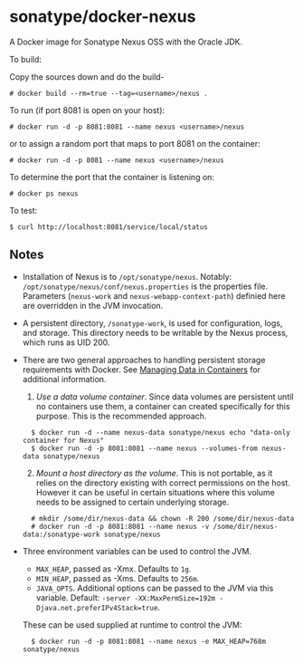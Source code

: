 # sonatype/docker-nexus

A Docker image for Sonatype Nexus OSS with the Oracle JDK.

To build:

Copy the sources down and do the build-

```
# docker build --rm=true --tag=<username>/nexus .
```

To run (if port 8081 is open on your host):

```
# docker run -d -p 8081:8081 --name nexus <username>/nexus
```

or to assign a random port that maps to port 8081 on the container:

```
# docker run -d -p 8081 --name nexus <username>/nexus
```

To determine the port that the container is listening on:

```
# docker ps nexus
```

To test:

```
$ curl http://localhost:8081/service/local/status
```

## Notes

* Installation of Nexus is to `/opt/sonatype/nexus`.  Notably:
  `/opt/sonatype/nexus/conf/nexus.properties` is the properties file.
  Parameters (`nexus-work` and `nexus-webapp-context-path`) definied
  here are overridden in the JVM invocation.

* A persistent directory, `/sonatype-work`, is used for configuration,
logs, and storage. This directory needs to be writable by the Nexus
process, which runs as UID 200.

* There are two general approaches to handling persistent storage requirements
with Docker. See [Managing Data in Containers](https://docs.docker.com/userguide/dockervolumes/) 
for additional information.

  1. *Use a data volume container*.  Since data volumes are persistent
  until no containers use them, a container can created specifically for 
  this purpose.  This is the recommended approach.  
  ```
    $ docker run -d --name nexus-data sonatype/nexus echo "data-only container for Nexus"
    $ docker run -d -p 8081:8081 --name nexus --volumes-from nexus-data sonatype/nexus
  ```

  2. *Mount a host directory as the volume*.  This is not portable, as it
  relies on the directory existing with correct permissions on the host.
  However it can be useful in certain situations where this volume needs
  to be assigned to certain underlying storage.  
  ```
    # mkdir /some/dir/nexus-data && chown -R 200 /some/dir/nexus-data
    # docker run -d -p 8081:8081 --name nexus -v /some/dir/nexus-data:/sonatype-work sonatype/nexus
  ```

* Three environment variables can be used to control the JVM.

  * `MAX_HEAP`, passed as -Xmx.  Defaults to `1g`.
  * `MIN_HEAP`, passed as -Xms.  Defaults to `256m`.
  * `JAVA_OPTS`.  Additional options can be passed to the JVM via this variable.
  Default: `-server -XX:MaxPermSize=192m -Djava.net.preferIPv4Stack=true`.

  These can be used supplied at runtime to control the JVM:
  ```
    $ docker run -d -p 8081:8081 --name nexus -e MAX_HEAP=768m sonatype/nexus
  ```

